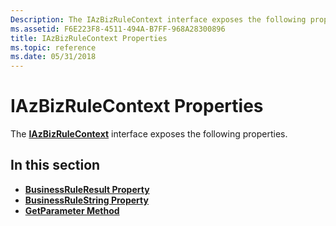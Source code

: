 ```yaml
---
Description: The IAzBizRuleContext interface exposes the following properties.
ms.assetid: F6E223F8-4511-494A-B7FF-968A28300896
title: IAzBizRuleContext Properties
ms.topic: reference
ms.date: 05/31/2018
---
```


# IAzBizRuleContext Properties

The [**IAzBizRuleContext**](/windows/desktop/api/Azroles/nn-azroles-iazbizrulecontext) interface exposes the following properties.

## In this section

-   [**BusinessRuleResult Property**](/windows/desktop/api/Azroles/nf-azroles-iazbizrulecontext-put_businessruleresult)
-   [**BusinessRuleString Property**](/windows/desktop/api/Azroles/nf-azroles-iazbizrulecontext-get_businessrulestring)
-   [**GetParameter Method**](/windows/desktop/api/Azroles/nf-azroles-iazbizrulecontext-getparameter)

 

 




